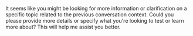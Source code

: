 It seems like you might be looking for more information or clarification on a specific topic related to the previous conversation context. Could you please provide more details or specify what you're looking to test or learn more about? This will help me assist you better.

